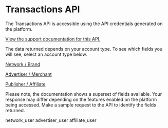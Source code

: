 Transactions API
================

The Transactions API is accessible using the API credentials generated
on the platform.


[View the support documentation for this API.](https://community.invoca.com/t5/developer-features/how-to-access-invoca-call-data-programmatically-via-api/ta-p/602)


The data returned depends on your account type. To see which fields you
will see, select an account type below.

[Network / Brand](./network_user.md)

[Advertiser / Merchant](./advertiser_user.md)

[Publisher / Affiliate](./affiliate_user.md)

Please note, the documentation shows a superset of fields available.
Your response may differ depending on the features enabled on the
platform being accessed. Make a sample request to the API to identify
the fields returned.

network\_user advertiser\_user affiliate\_user
